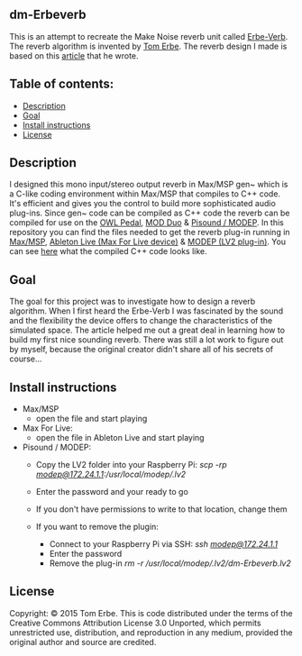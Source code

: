 ## dm-Erbeverb
This is an attempt to recreate the Make Noise reverb unit called [Erbe-Verb](http://www.makenoisemusic.com/modules/erbe-verb). The reverb algorithm is invented by [Tom Erbe](http://www.soundhack.com/). The reverb design I made is based on this [article](https://quod.lib.umich.edu/cgi/p/pod/dod-idx/building-the-erbe-verb-extending-the-feedback-delay-network.pdf?c=icmc;idno=bbp2372.2015.054;format=pdf) that he wrote.

## Table of contents:
- [Description](#Description)
- [Goal](#Goal)
- [Install instructions](#Install-instructions)
- [License](#License)

## Description
I designed this mono input/stereo output reverb in Max/MSP gen~ which is a C-like coding environment within Max/MSP that compiles to C++ code. It's efficient and gives you the control to build more sophisticated audio plug-ins. Since gen~ code can be compiled as C++ code the reverb can be compiled for use on the [OWL Pedal](https://www.rebeltech.org/product/owl-pedal/), [MOD Duo](https://www.moddevices.com/) & [Pisound / MODEP](https://blokas.io/modep/). In this repository you can find the files needed to get the reverb plug-in running in [Max/MSP](./max-msp), [Ableton Live (Max For Live device)](./max-for-live) & [MODEP (LV2 plug-in)](./modep). You can see [here](./modep/src/gen_exported.cpp) what the compiled C++ code looks like.

## Goal
The goal for this project was to investigate how to design a reverb algorithm. When I first heard the Erbe-Verb I was fascinated by the sound and the flexibility the device offers to change the characteristics of the simulated space. The article helped me out a great deal in learning how to build my first nice sounding reverb. There was still a lot work to figure out by myself, because the original creator didn't share all of his secrets of course...

## Install instructions
- Max/MSP
  - open the file and start playing
- Max For Live: 
  - open the file in Ableton Live and start playing
- Pisound / MODEP:
  - Copy the LV2 folder into your Raspberry Pi:
    *scp -rp <location of the original dm-Erbeverb.lv2> modep@172.24.1.1:/usr/local/modep/.lv2*
  - Enter the password and your ready to go
  - If you don't have permissions to write to that location, change them

  - If you want to remove the plugin:
    - Connect to your Raspberry Pi via SSH:
      *ssh modep@172.24.1.1*
    - Enter the password
    - Remove the plug-in
      *rm -r /usr/local/modep/.lv2/dm-Erbeverb.lv2*

## License
Copyright: © 2015 Tom Erbe. This is code distributed under the terms of the Creative Commons Attribution License 3.0 Unported, which permits unrestricted use, distribution, and reproduction in any medium, provided the original author and source are credited.



